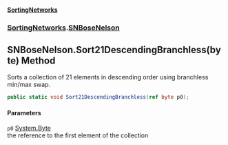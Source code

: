 #### [SortingNetworks](index.md 'index')
### [SortingNetworks](SortingNetworks.md 'SortingNetworks').[SNBoseNelson](SortingNetworks_SNBoseNelson.md 'SortingNetworks.SNBoseNelson')
## SNBoseNelson.Sort21DescendingBranchless(byte) Method
Sorts a collection of 21 elements in descending order using branchless min/max swap.  
```csharp
public static void Sort21DescendingBranchless(ref byte p0);
```
#### Parameters
<a name='SortingNetworks_SNBoseNelson_Sort21DescendingBranchless(byte)_p0'></a>
`p0` [System.Byte](https://docs.microsoft.com/en-us/dotnet/api/System.Byte 'System.Byte')  
the reference to the first element of the collection
  

